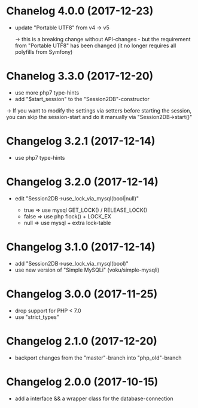 # Chanelog 4.0.0 (2017-12-23)

* update "Portable UTF8" from v4 -> v5
  
  -> this is a breaking change without API-changes - but the requirement from 
     "Portable UTF8" has been changed (it no longer requires all polyfills from Symfony)


# Chanelog 3.3.0 (2017-12-20)

* use more php7 type-hints
* add "$start_session" to the "Session2DB"-constructor

-> If you want to modify the settings via setters before  starting the session, you can skip the session-start and do it manually via "Session2DB->start()"


# Changelog 3.2.1 (2017-12-14)

* use php7 type-hints


# Changelog 3.2.0 (2017-12-14)

* edit "Session2DB->use_lock_via_mysql(bool|null)"

   - true => use mysql GET_LOCK() / RELEASE_LOCK()
   - false => use php flock() + LOCK_EX
   - null => use mysql + extra lock-table


# Changelog 3.1.0 (2017-12-14)

* add "Session2DB->use_lock_via_mysql(bool)"
* use new version of "Simple MySQLi" (voku/simple-mysqli)


# Changelog 3.0.0 (2017-11-25)

* drop support for PHP < 7.0
* use "strict_types"


# Changelog 2.1.0 (2017-12-20)

* backport changes from the "master"-branch into "php_old"-branch


# Changelog 2.0.0 (2017-10-15)

* add a interface && a wrapper class for the database-connection
